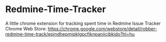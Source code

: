 # Redmine-Time-Tracker

A little chrome extension for tracking spent time in Redmine Issue Tracker
Chrome Web Store: https://chrome.google.com/webstore/detail/robber-redmine-time-track/epjndhepmjpklgpcfiknpaniicjbkido?hl=hu
